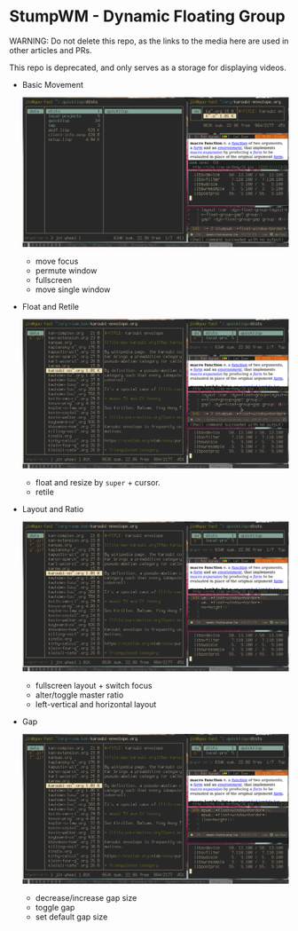 # StumpWM - Dynamic Floating Group

WARNING: Do not delete this repo, as the links to the media here are used in other articles and PRs.

This repo is deprecated, and only serves as a storage for displaying videos.

+ Basic Movement

  ![Basic Movement](img/basic-movement.gif)

  + move focus
  + permute window
  + fullscreen
  + move single window

+ Float and Retile

  ![Float and Retile](img/float-and-retile.gif)

  + float and resize by `super` + cursor.
  + retile

+ Layout and Ratio

  ![Layout and Ratio](img/layout-and-ratio.gif)

  + fullscreen layout + switch focus
  + alter/toggle master ratio
  + left-vertical and horizontal layout

+ Gap

  ![Gap](img/gap.gif)

  + decrease/increase gap size
  + toggle gap
  + set default gap size

